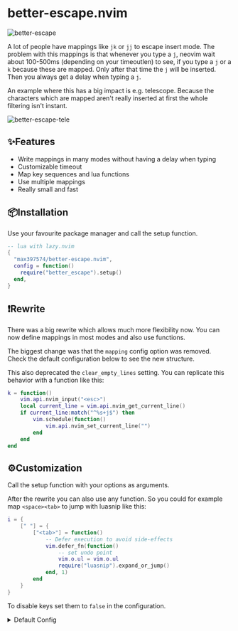 # better-escape.nvim

![better-escape](https://github.com/max397574/better-escape.nvim/assets/81827001/8863a620-b075-4417-92d0-7eb2d2646186)

A lot of people have mappings like `jk` or `jj` to escape insert mode. The
problem with this mappings is that whenever you type a `j`, neovim wait about
100-500ms (depending on your timeoutlen) to see, if you type a `j` or a `k`
because these are mapped. Only after that time the `j` will be inserted. Then
you always get a delay when typing a `j`.

An example where this has a big impact is e.g. telescope. Because the characters
which are mapped aren't really inserted at first the whole filtering isn't
instant.

![better-escape-tele](https://github.com/max397574/better-escape.nvim/assets/81827001/390f115d-87cd-43d8-aadf-fffb12bd84c9)

## ✨Features

- Write mappings in many modes without having a delay when typing
- Customizable timeout
- Map key sequences and lua functions
- Use multiple mappings
- Really small and fast

## 📦Installation

Use your favourite package manager and call the setup function.

```lua
-- lua with lazy.nvim
{
  "max397574/better-escape.nvim",
  config = function()
    require("better_escape").setup()
  end,
}
```

## ❗Rewrite

There was a big rewrite which allows much more flexibility now. You can now
define mappings in most modes and also use functions.

The biggest change was that the `mapping` config option was removed. Check the
default configuration below to see the new structure.

This also deprecated the `clear_empty_lines` setting. You can replicate this
behavior with a function like this:

```lua
k = function()
    vim.api.nvim_input("<esc>")
    local current_line = vim.api.nvim_get_current_line()
    if current_line:match("^%s+j$") then
        vim.schedule(function()
            vim.api.nvim_set_current_line("")
        end
    end
end
```

## ⚙️Customization

Call the setup function with your options as arguments.

After the rewrite you can also use any function. So you could for example map
`<space><tab>` to jump with luasnip like this:

```lua
i = {
    [" "] = {
        ["<tab>"] = function()
            -- Defer execution to avoid side-effects
            vim.defer_fn(function()
                -- set undo point
                vim.o.ul = vim.o.ul
                require("luasnip").expand_or_jump()
            end, 1)
        end
    }
}
```

To disable keys set them to `false` in the configuration.

<details>
<summary>Default Config</summary>

```lua
-- lua, default settings
require("better_escape").setup {
    timeout = vim.o.timeoutlen,
    mappings = {
        i = {
            j = {
                -- These can all also be functions
                k = "<Esc>",
                j = "<Esc>",
            },
        },
        c = {
            j = {
                k = "<Esc>",
                j = "<Esc>",
            },
        },
        t = {
            j = {
                k = "<Esc>",
                j = "<Esc>",
            },
        },
        v = {
            j = {
                k = "<Esc>",
            },
        },
        s = {
            j = {
                k = "<Esc>",
            },
        },
    },
}
```

<details>

## API

`require("better_escape").waiting` is a boolean indicating that it's waiting for
a mapped sequence to complete.

<details>
<summary>Statusline example</summary>

```lua
function escape_status()
  local ok, m = pcall(require, 'better_escape')
  return ok and m.waiting and '✺' or ""
end
```

</details>

## ❤️ Support

If you like the projects I do and they can help you in your life you can support
my work with [github sponsors](https://github.com/sponsors/max397574). Every
support motivates me to continue working on my open source projects.

## Similar plugins

The old version of this plugin was a lua version of
[better_escape.vim](https://github.com/jdhao/better-escape.vim), with some
additional features and optimizations. This changed with the rewrite though. Now
it has much more features.
